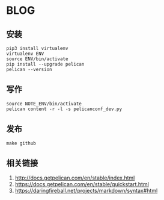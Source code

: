 # BLOG

## 安装
```
pip3 install virtualenv
virtualenv ENV
source ENV/bin/activate
pip install --upgrade pelican
pelican --version
```

## 写作
```
source NOTE_ENV/bin/activate
pelican content -r -l -s pelicanconf_dev.py
```

## 发布
```
make github
```

## 相关链接
1. http://docs.getpelican.com/en/stable/index.html
1. https://docs.getpelican.com/en/stable/quickstart.html
1. https://daringfireball.net/projects/markdown/syntax#html